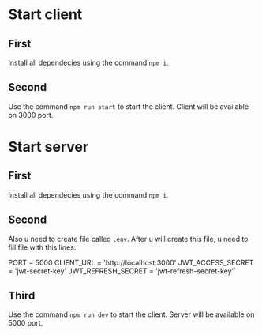 # Start client

## First

Install all dependecies using the command `npm i`.

## Second

Use the command `npm run start` to start the client.
Client will be available on 3000 port.

# Start server

## First

Install all dependecies using the command `npm i`.

## Second

Also u need to create file called `.env`.
After u will create this file, u need to fill file with this lines:

PORT = 5000
CLIENT_URL = 'http://localhost:3000'
JWT_ACCESS_SECRET = 'jwt-secret-key'
JWT_REFRESH_SECRET = 'jwt-refresh-secret-key'`

## Third

Use the command `npm run dev` to start the client.
Server will be available on 5000 port.
